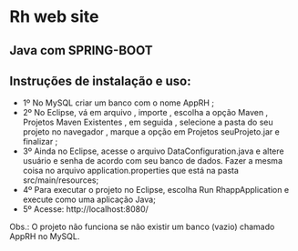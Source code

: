 <h1> Rh web site</h1>
<h2> Java com SPRING-BOOT</h2>

<h2>Instruções de instalação e uso:</h2>
<ul>
  <li>1º No MySQL criar um banco com o nome AppRH ;</li>
  <li>2º No Eclipse, vá em arquivo , importe , escolha a opção Maven , Projetos Maven Existentes , em seguida , selecione a pasta do seu projeto no navegador , marque a opção em Projetos       seuProjeto.jar e finalizar ;</li>
  <li>3º Ainda no Eclipse, acesse o arquivo DataConfiguration.java e altere usuário e senha de acordo com seu banco de dados. Fazer a mesma coisa no arquivo application.properties que está na pasta src/main/resources;</li>
  <li>4º Para executar o projeto no Eclipse, escolha Run RhappApplication e execute como uma aplicação Java;</li>
  <li>5º Acesse: http://localhost:8080/</li>
</ul>

Obs.: O projeto não funciona se não existir um banco (vazio) chamado AppRH no MySQL.
